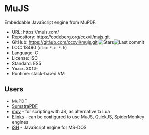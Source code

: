 # MuJS

Embeddable JavaScript engine from MuPDF.

* URL:        https://mujs.com/
* Repository: https://codeberg.org/ccxvii/mujs.git
* GitHub:     https://github.com/ccxvii/mujs.git <img src="https://img.shields.io/github/stars/ccxvii/mujs?label=&style=flat-square" alt="Stars"><img src="https://img.shields.io/github/last-commit/ccxvii/mujs?label=&style=flat-square" alt="Last commit">
* LOC:        18490 (`cloc *.c *.h`)
* Language:   C
* License:    ISC
* Standard:   ES5
* Years:      2013-
* Runtime:    stack-based VM

## Users

* [MuPDF](https://github.com/ArtifexSoftware/mupdf)
* [SumatraPDF](https://github.com/sumatrapdfreader/sumatrapdf)
* [mpv](https://github.com/mpv-player/mpv/blob/master/DOCS/man/javascript.rst) - for scripting with JS, as alternative to Lua
* [Elinks](https://github.com/rkd77/elinks) - can be configured to use MuJS, QuickJS, SpiderMonkey engines
* [jSH](https://github.com/SuperIlu/jSH) - JavaScript engine for MS-DOS
